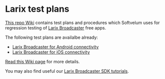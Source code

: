 # Larix test plans

[This repo Wiki](https://github.com/WMSPanel/larix-testing/wiki) contains test plans and procedures which Softvelum uses for regression testing of [Larix Broadcaster](https://softvelum.com/larix/) free apps.

The following test plans are availalbe already:
* [Larix Broadcaster for Android connectivity](https://github.com/WMSPanel/larix-testing/wiki/Larix-Broadcaster-Android-connectivity)
* [Larix Broadcaster for iOS connectivity](https://github.com/WMSPanel/larix-testing/wiki/Larix-Broadcaster-iOS-connectivity)

[Read this Wiki page](https://github.com/WMSPanel/larix-testing/wiki) for more details.

You may also find useful our [Larix Broadcaster SDK tutorials](https://github.com/WMSPanel/larix-sdk-examples).
